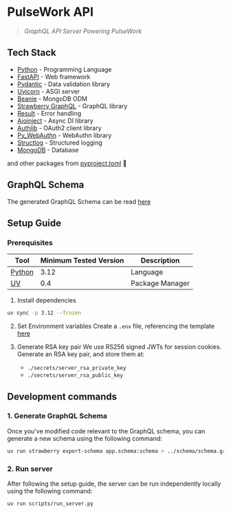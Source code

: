 # PulseWork API
> *GraphQL API Server Powering PulseWork*


## Tech Stack
- [Python](https://python.org) - Programming Language
- [FastAPI](https://fastapi.tiangolo.com/) - Web framework
- [Pydantic](https://docs.pydantic.dev/) - Data validation library
- [Uvicorn](https://www.uvicorn.org/) - ASGI server
- [Beanie](https://beanie-odm.dev/) - MongoDB ODM
- [Strawberry GraphQL](https://strawberry.rocks/) - GraphQL library
- [Result](https://github.com/rustedpy/result) - Error handling
- [Aioinject](https://github.com/thirvondukr/aioinject) - Async DI library
- [Authlib](https://authlib.org/) - OAuth2 client library
- [Py_WebAuthn](https://duo-labs.github.io/py_webauthn/) - WebAuthn library
- [Structlog](https://www.structlog.org/) - Structured logging
- [MongoDB](https://www.mongodb.com/) - Database

and other packages from [pyproject.toml](./pyproject.toml) 💖

## GraphQL Schema

The generated GraphQL Schema can be read [here](../schema/schema.graphql)

## Setup Guide

### Prerequisites

| Tool                                  | Minimum Tested Version  | Description        |
|---------------------------------------|-------------------------|--------------------|
| [Python](https://python.org)          | 3.12                    | Language           |
| [UV](https://docs.astral.sh/uv/)      | 0.4                     | Package Manager    |

1. Install dependencies
```bash
uv sync -p 3.12 --frozen
```

2. Set Environment variables
Create a `.env` file, referencing the template [here](./.env.example)

3. Generate RSA key pair
    We use RS256 signed JWTs for session cookies.
    Generate an RSA key pair, and store them at:
    - `./secrets/server_rsa_private_key`
    - `./secrets/server_rsa_public_key`


## Development commands

### 1. Generate GraphQL Schema
Once you've modified code relevant to the GraphQL schema, you can generate a new schema using the following command:
```bash
uv run strawberry export-schema app.schema:schema > ../schema/schema.graphql
```

### 2. Run server
After following the setup guide, the server can be run independently locally using the following command:
```bash
uv run scripts/run_server.py
```